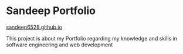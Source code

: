 # Sandeep Portfolio

[sandeep6528.github.io](http://sandeep6528.github.io/)

This project is about my Portfolio regarding my knowledge and skills in software engineering and web development

